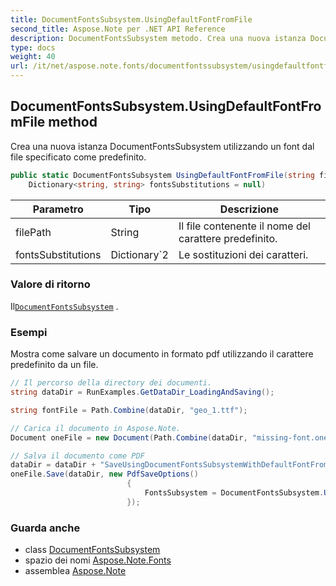 ```yaml
---
title: DocumentFontsSubsystem.UsingDefaultFontFromFile
second_title: Aspose.Note per .NET API Reference
description: DocumentFontsSubsystem metodo. Crea una nuova istanza DocumentFontsSubsystem utilizzando un font dal file specificato come predefinito.
type: docs
weight: 40
url: /it/net/aspose.note.fonts/documentfontssubsystem/usingdefaultfontfromfile/
---
```

## DocumentFontsSubsystem.UsingDefaultFontFromFile method

Crea una nuova istanza DocumentFontsSubsystem utilizzando un font dal file specificato come predefinito.

```csharp
public static DocumentFontsSubsystem UsingDefaultFontFromFile(string filePath, 
    Dictionary<string, string> fontsSubstitutions = null)
```

| Parametro | Tipo | Descrizione |
| --- | --- | --- |
| filePath | String | Il file contenente il nome del carattere predefinito. |
| fontsSubstitutions | Dictionary`2 | Le sostituzioni dei caratteri. |

### Valore di ritorno

Il[`DocumentFontsSubsystem`](../) .

### Esempi

Mostra come salvare un documento in formato pdf utilizzando il carattere predefinito da un file.

```csharp
// Il percorso della directory dei documenti.
string dataDir = RunExamples.GetDataDir_LoadingAndSaving();

string fontFile = Path.Combine(dataDir, "geo_1.ttf");

// Carica il documento in Aspose.Note.
Document oneFile = new Document(Path.Combine(dataDir, "missing-font.one"));

// Salva il documento come PDF
dataDir = dataDir + "SaveUsingDocumentFontsSubsystemWithDefaultFontFromFile_out.pdf";
oneFile.Save(dataDir, new PdfSaveOptions()
                          {
                              FontsSubsystem = DocumentFontsSubsystem.UsingDefaultFontFromFile(fontFile)
                          });
```

### Guarda anche

* class [DocumentFontsSubsystem](../)
* spazio dei nomi [Aspose.Note.Fonts](../../documentfontssubsystem/)
* assemblea [Aspose.Note](../../../)


